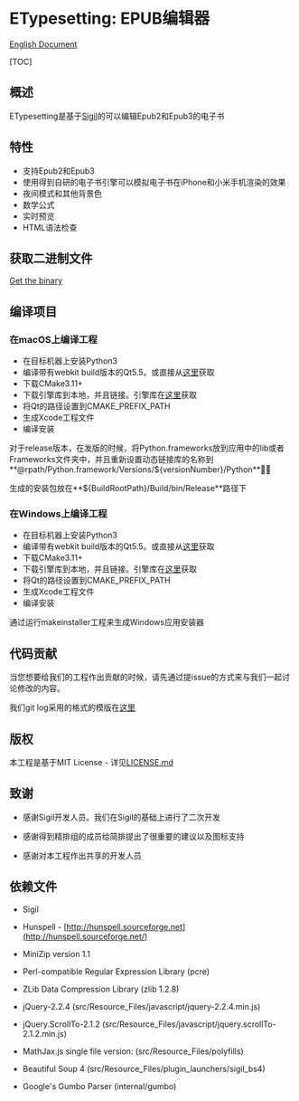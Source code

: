 # ETypesetting: EPUB编辑器

[English Document](./README.md)

[TOC]

## 概述

ETypesetting是基于[Sigil](https://github.com/Sigil-Ebook/Sigil)的可以编辑Epub2和Epub3的电子书

## 特性

* 支持Epub2和Epub3
* 使用得到自研的电子书引擎可以模拟电子书在iPhone和小米手机渲染的效果
* 夜间模式和其他背景色
* 数学公式
* 实时预览
* HTML语法检查

## 获取二进制文件

[Get the binary](https://github.com/luojilab/ETypeSetting/releases)

## 编译项目

### 在macOS上编译工程

* 在目标机器上安装Python3
* 编译带有webkit build版本的Qt5.5。或直接从[这里]()获取
* 下载CMake3.11+
* 下载引擎库到本地，并且链接。引擎库在[这里]()获取
* 将Qt的路径设置到CMAKE_PREFIX_PATH
* 生成Xcode工程文件
* 编译安装

对于release版本，在发版的时候，将Python.frameworks放到应用中的lib或者Frameworks文件夹中，并且重新设置动态链接库的名称到**@rpath/Python.framework/Versions/${versionNumber}/Python**

生成的安装包放在**${BuildRootPath}/Build/bin/Release**路径下

### 在Windows上编译工程

- 在目标机器上安装Python3
- 编译带有webkit build版本的Qt5.5。或直接从[这里]()获取
- 下载CMake3.11+
- 下载引擎库到本地，并且链接。引擎库在[这里]()获取
- 将Qt的路径设置到CMAKE_PREFIX_PATH
- 生成Xcode工程文件
- 编译安装

通过运行makeinstaller工程来生成Windows应用安装器

## 代码贡献

当您想要给我们的工程作出贡献的时候，请先通过提issue的方式来与我们一起讨论修改的内容。

我们git log采用的格式的模版在[这里](https://github.com/angular/angular/blob/master/CONTRIBUTING.md#commit)

## 版权

本工程是基于MIT License - 详见[LICENSE.md](./LICENSE.md)

## 致谢

* 感谢Sigil开发人员。我们在Sigil的基础上进行了二次开发

* 感谢得到精排组的成员给简排提出了很重要的建议以及图标支持
* 感谢对本工程作出共享的开发人员

## 依赖文件

- Sigil

- Hunspell - [http://hunspell.sourceforge.net](http://hunspell.sourceforge.net/)
- MiniZip version 1.1
- Perl-compatible Regular Expression Library (pcre)
- ZLib Data Compression Library (zlib 1.2.8)
- jQuery-2.2.4 (src/Resource_Files/javascript/jquery-2.2.4.min.js)
- jQuery.ScrollTo-2.1.2 (src/Resource_Files/javascript/jquery.scrollTo-2.1.2.min.js)
- MathJax.js single file version: (src/Resource_Files/polyfills)

- Beautiful Soup 4 (src/Resource_Files/plugin_launchers/sigil_bs4)
- Google's Gumbo Parser (internal/gumbo)